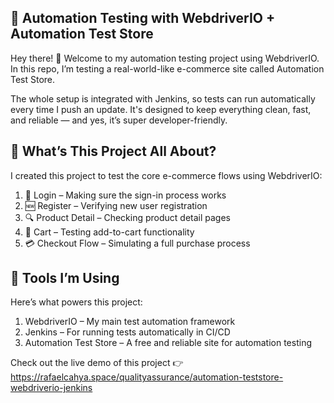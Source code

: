 ## 🧪 Automation Testing with WebdriverIO + Automation Test Store
Hey there! 👋 Welcome to my automation testing project using WebdriverIO. In this repo, I’m testing a real-world-like e-commerce site called Automation Test Store.

The whole setup is integrated with Jenkins, so tests can run automatically every time I push an update. It's designed to keep everything clean, fast, and reliable — and yes, it’s super developer-friendly.

## 🎯 What’s This Project All About?
I created this project to test the core e-commerce flows using WebdriverIO:
1. 🔐 Login – Making sure the sign-in process works
2. 🆕 Register – Verifying new user registration
3. 🔍 Product Detail – Checking product detail pages
4. 🛒 Cart – Testing add-to-cart functionality
5. 💳 Checkout Flow – Simulating a full purchase process

## 🧰 Tools I’m Using
Here’s what powers this project:
1. WebdriverIO – My main test automation framework
2. Jenkins – For running tests automatically in CI/CD
3. Automation Test Store – A free and reliable site for automation testing

Check out the live demo of this project 👉 https://rafaelcahya.space/qualityassurance/automation-teststore-webdriverio-jenkins
